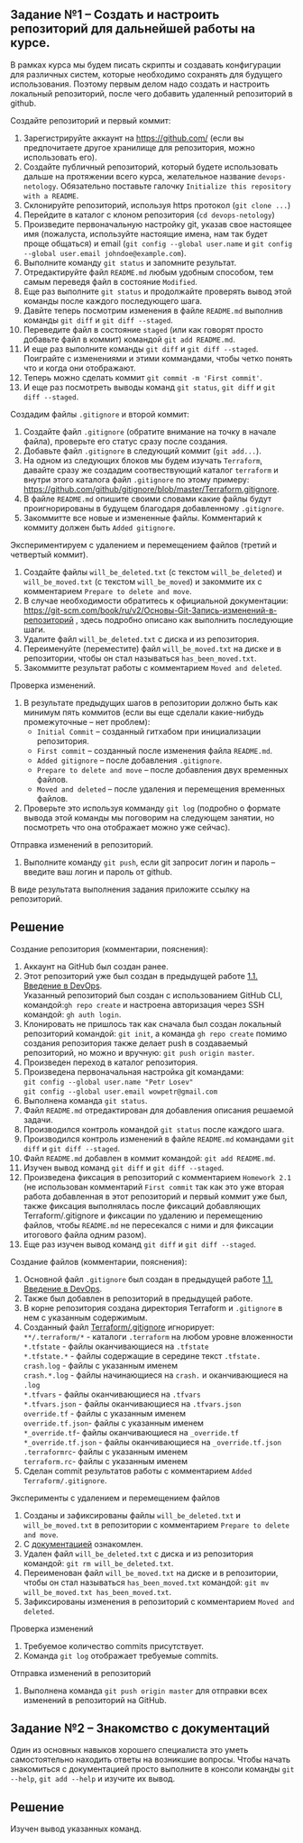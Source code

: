 ## Задание №1 – Создать и настроить репозиторий для дальнейшей работы на курсе.

В рамках курса мы будем писать скрипты и создавать конфигурации для различных систем, которые необходимо сохранять для будущего использования. 
Поэтому первым делом надо создать и настроить локальный репозиторий, после чего добавить удаленный репозиторий в github.

Создайте репозиторий и первый коммит:

1. Зарегистрируйте аккаунт на https://github.com/ (если вы предпочитаете другое хранилище для репозитория, можно использовать его).
1. Создайте публичный репозиторий, который будете использовать дальше на протяжении всего курса, желательное название `devops-netology`.
   Обязательно поставьте галочку `Initialize this repository with a README`. 
1. Склонируйте репозиторий, используя https протокол (`git clone ...`)
1. Перейдите в каталог с клоном репозитория (`cd devops-netology`)
1. Произведите первоначальную настройку git, указав свое настоящее имя (пожалуста, используйте настоящие имена, 
нам так будет проще общаться) и email (`git config --global user.name` и `git config --global user.email johndoe@example.com`).
1. Выполните команду `git status` и запомните результат.
1. Отредактируйте файл `README.md` любым удобным способом, тем самым переведя файл в состояние `Modified`.
1. Еще раз выполните `git status` и продолжайте проверять вывод этой команды после каждого последующего шага. 
1. Давйте теперь посмотрим изменения в файле `README.md` выполнив команды `git diff` и `git diff --staged`.
1. Переведите файл в состояние `staged` (или как говорят просто добавьте файл в коммит) командой `git add README.md`.
1. И еще раз выполните команды `git diff` и `git diff --staged`. Поиграйте с изменениями и этими коммандами, чтобы четко понять
что и когда они отображают. 
1. Теперь можно сделать коммит `git commit -m 'First commit'`.
1. И еще раз посмотреть выводы команд `git status`, `git diff` и `git diff --staged`.

Создадим файлы `.gitignore` и второй коммит:

1. Создайте файл `.gitignore` (обратите внимание на точку в начале файла), проверьте его статус сразу после создания. 
1. Добавьте файл `.gitignore` в следующий коммит (`git add...`).
1. На одном из следующих блоков мы будем изучать `Terraform`, давайте сразу же создадим соотвествующий каталог `terraform` и внутри
этого каталога файл `.gitignore` по этому примеру: https://github.com/github/gitignore/blob/master/Terraform.gitignore.  
1. В файле `README.md` опишите своими словами какие файлы будут проигнорированы в будущем благодаря добавленному `.gitignore`.
1. Закоммитте все новые и измененные файлы. Комментарий к коммиту должен быть `Added gitignore`.

Экспериментируем с удалением и перемещением файлов (третий и четвертый коммит).

1. Создайте файлы `will_be_deleted.txt` (с текстом `will_be_deleted`) и `will_be_moved.txt` (с текстом `will_be_moved`) и закоммите их с комментарием `Prepare to delete and move`.
1. В случае необходимости обратитесь к официальной документации: https://git-scm.com/book/ru/v2/Основы-Git-Запись-изменений-в-репозиторий ,
здесь подробно описано как выполнить последующие шаги. 
1. Удалите файл `will_be_deleted.txt` с диска и из репозитория. 
1. Переименуйте (переместите) файл `will_be_moved.txt` на диске и в репозитории, чтобы он стал называться `has_been_moved.txt`.
1. Закоммитте результат работы с комментарием `Moved and deleted`.

Проверка изменений. 
1. В результате предыдущих шагов в репозитории должно быть как минимум пять коммитов (если вы еще сделали какие-нибудь промежуточные – нет проблем):
    * `Initial Commit` – созданный гитхабом при инициализации репозитория. 
    * `First commit` – созданный после изменения файла `README.md`.
    * `Added gitignore` – после добавления `.gitignore`.
    * `Prepare to delete and move` – после добавления двух временных файлов.
    * `Moved and deleted` – после удаления и перемещения временных файлов. 
2. Проверьте это используя комманду `git log` (подробно о формате вывода этой команды мы поговорим на следующем занятии, 
но посмотреть что она отображает можно уже сейчас).

Отправка изменений в репозиторий. 
1. Выполните команду `git push`, если git запросит логин и пароль – введите ваш логин и пароль от github. 

В виде результата выполнения задания приложите ссылку на репозиторий. 

## Решение

Создание репозитория (комментарии, пояснения):
1. Аккаунт на GitHub был создан ранее.
2. Этот репозиторий уже был создан в предыдущей работе [1.1. Введение в DevOps](../01-intro-01/README.md).  
Указанный репозиторий был создан с использованием GitHub CLI, командой:`gh repo create` и настроена авторизация через SSH командой: `gh auth login`.
3. Клонировать не пришлось так как сначала был создан локальный репозиторий командой: `git init`, а команда `gh repo create` помимо создания репозитория также делает push в создаваемый репозиторий, но можно и вручную: `git push origin master`.
4. Произведен переход в каталог репозитория.
5. Произведена первоначальная настройка git командами:   
`git config --global user.name "Petr Losev"`  
`git config --global user.email wowpetr@gmail.com`
6. Выполнена команда `git status`.
7. Файл `README.md` отредактирован для добавления описания решаемой задачи.
8. Производился контроль командой `git status` после каждого шага.
9. Производился контроль изменений в файле `README.md` командами `git diff` и `git diff --staged`.
10. Файл `README.md` добавлен в коммит командой: `git add README.md`.
11. Изучен вывод команд `git diff` и `git diff --staged`.
12. Произведена фиксация в репозиторий с комментарием `Homework 2.1` (не использован комментарий `First commit` так как это уже вторая работа добавленная в этот репозиторий и первый коммит уже был, также фиксация выполнялась после фиксаций добавляющих Terraform/.gitignore и фиксации по удалению и перемещению файлов, чтобы `README.md` не пересекался с ними и для фиксации итогового файла одним разом).
13. Еще раз изучен вывод команд `git diff` и `git diff --staged`.

Создание файлов (комментарии, пояснения):
1. Основной файл `.gitignore` был создан в предыдущей работе [1.1. Введение в DevOps](../01-intro-01/README.md).
2. Также был добавлен в репозиторий в предыдущей работе.
3. В корне репозитория создана директория Terraform и `.gitignore` в нем с указанным содержимым.
4. Созданный файл [Terraform/.gitignore](../Terraform/.gitignore) игнорирует:  
`**/.terraform/*` - каталоги `.terraform` на любом уровне вложенности  
`*.tfstate` - файлы оканчивающиеся на `.tfstate`  
`*.tfstate.*` - файлы содержащие в середине текст `.tfstate.`  
`crash.log` - файлы с указанным именем  
`crash.*.log` - файлы начинающиеся на `crash.` и оканчивающиеся на `.log`  
`*.tfvars` - файлы оканчивающиеся на `.tfvars`  
`*.tfvars.json` - файлы оканчивающиеся на `.tfvars.json`  
`override.tf` - файлы с указанным именем  
`override.tf.json`- файлы с указанным именем  
`*_override.tf`- файлы оканчивающиеся на `_override.tf`  
`*_override.tf.json` - файлы оканчивающиеся на `_override.tf.json`  
`.terraformrc`- файлы с указанным именем  
`terraform.rc`- файлы с указанным именем
5. Сделан commit результатов работы с комментарием `Added Terraform/.gitignore`.

Эксперименты с удалением и перемещением файлов
1. Созданы и зафиксированы файлы `will_be_deleted.txt` и `will_be_moved.txt` в репозитории с комментарием `Prepare to delete and move`.
2. С [документацией](https://git-scm.com/book/ru/v2/%D0%9E%D1%81%D0%BD%D0%BE%D0%B2%D1%8B-Git-%D0%97%D0%B0%D0%BF%D0%B8%D1%81%D1%8C-%D0%B8%D0%B7%D0%BC%D0%B5%D0%BD%D0%B5%D0%BD%D0%B8%D0%B9-%D0%B2-%D1%80%D0%B5%D0%BF%D0%BE%D0%B7%D0%B8%D1%82%D0%BE%D1%80%D0%B8%D0%B9) ознакомлен.
3. Удален файл `will_be_deleted.txt` с диска и из репозитория командой: `git rm will_be_deleted.txt`.
4. Переименован файл `will_be_moved.txt` на диске и в репозитории, чтобы он стал называться `has_been_moved.txt` командой: `git mv will_be_moved.txt has_been_moved.txt`.
5. Зафиксированы изменения в репозиторий с комментарием `Moved and deleted`.

Проверка изменений
1. Требуемое количество commits присутствует.
2. Команда `git log` отображает требуемые commits.

Отправка изменений в репозиторий
1. Выполнена команда `git push origin master` для отправки всех изменений в репозиторий на GitHub.

## Задание №2 – Знакомство с документаций

Один из основных навыков хорошего специалиста это уметь самостоятельно находить ответы на возникшие вопросы.
Чтобы начать знакомиться с документацией просто выполните в консоли команды `git --help`, `git add --help` и изучите их вывод.

## Решение

Изучен вывод указанных команд.